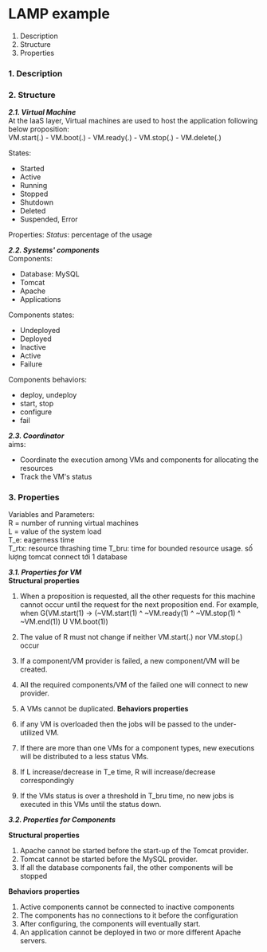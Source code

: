 # LAMP example
1. Description
2. Structure
3. Properties

### 1. Description

### 2. Structure
***2.1. Virtual Machine***  
At the IaaS layer, Virtual machines are used to host the application following below proposition:  
VM.start(.) - VM.boot(.) - VM.ready(.) - VM.stop(.) - VM.delete(.)

States:
- Started
- Active
- Running
- Stopped
- Shutdown
- Deleted
- Suspended, Error


Properties: *Status*: percentage of the usage

***2.2. Systems' components***  
Components:  
- Database: MySQL
- Tomcat
- Apache
- Applications

Components states:  
- Undeployed
- Deployed
- Inactive
- Active
- Failure

Components behaviors:  
- deploy, undeploy
- start, stop
- configure
- fail

***2.3. Coordinator***  
aims:
- Coordinate the execution among VMs and components for allocating the resources
- Track the VM's status

### 3. Properties

Variables and Parameters:  
R = number of running virtual machines  
L = value of the system load  
T_e: eagerness time  
T_rtx: resource thrashing time
T_bru: time for bounded resource usage.
số lượng tomcat connect tới 1 database


***3.1. Properties for VM***  
**Structural properties**
1. When a proposition is requested, all the other requests for this machine cannot occur until the request for the next proposition end. For example, when G(VM.start(1) -> (~VM.start(1) ^ ~VM.ready(1) ^ ~VM.stop(1) ^ ~VM.end(1)) U VM.boot(1))

2. The value of R must not change if neither VM.start(.) nor VM.stop(.) occur

3. If a component/VM provider is failed, a new component/VM will be created.

4. All the required components/VM of the failed one will connect to new provider.

5. A VMs cannot be duplicated.
**Behaviors properties**
1. if any VM is overloaded then the jobs will be passed to the under-utilized VM.
2. If there are more than one VMs for a component types, new executions will be distributed to a less status VMs.
3. If L increase/decrease in T_e time, R will increase/decrease correspondingly
4. If the VMs status is over a threshold in T_bru time, no new jobs is executed in this VMs until the status down.

***3.2. Properties for Components***

**Structural properties**

1. Apache cannot be started before the start-up of the Tomcat provider.
2. Tomcat cannot be started before the MySQL provider.
3. If all the database components fail, the other components will be stopped

**Behaviors properties**

1. Active components cannot be connected to inactive components
2. The components has no connections to it before the configuration
2. After configuring, the components will eventually start.
3. An application cannot be deployed in two or more different Apache servers.
